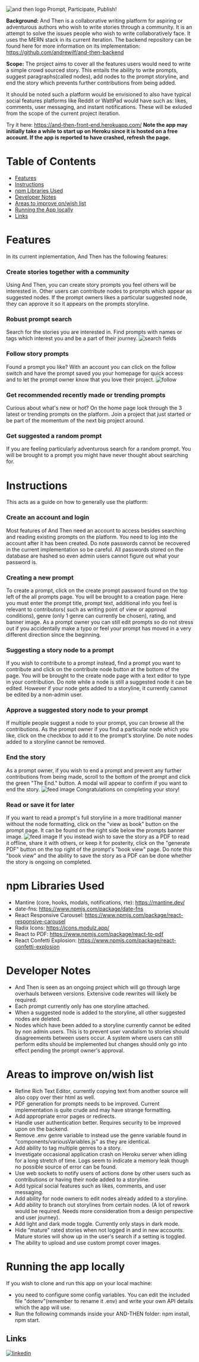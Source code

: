 ![and then logo](https://github.com/andrewilf/and-then/blob/main/src/img/and%20then%20logo.png?raw=true)
Prompt, Participate, Publish!

**Background:**
And Then is a collaborative writing platform for aspiring or adventurous authors who wish to write stories through a community. It is an attempt to solve the issues people who wish to write collaboratively face. It uses the MERN stack in its current iteration.
The backend repository can be found here for more information on its implementation: https://github.com/andrewilf/and-then-backend

**Scope:**
The project aims to cover all the features users would need to write a simple crowd sourced story. This entails the ability to write prompts, suggest paragraphs(called nodes), add nodes to the prompt storyline, and end the story which prevents further contributions from being added.

It should be noted such a platform would be envisioned to also have typical social features platforms like Reddit or WattPad would have such as: likes, comments, user messaging, and instant notifications. These will be exluded from the scope of the current project iteration.

Try it here: https://and-then-front-end.herokuapp.com/
**Note the app may initially take a while to start up on Heroku since it is hosted on a free account. If the app is reported to have crashed, refresh the page.**

# Table of Contents

- [Features](#Features)
- [Instructions](#Instructions)
- [npm Libraries Used](#npm-Libraries-Used)
- [Developer Notes](#Developer-Notes)
- [Areas to improve on/wish list](#areas-to-improve-onwish-list)
- [Running the App locally](#running-the-app-locally)
- [Links](#Links)

# Features

In its current inplementation, And Then has the following features:
### Create stories together with a community
Using And Then, you can create story prompts you feel others will be interested in. Other users can contribute nodes to prompts which appear as suggested nodes. If the prompt owners likes a particular suggested node, they can approve it so it appears on the prompts storyline.

### Robust prompt search
Search for the stories you are interested in. Find prompts with names or tags which interest you and be a part of their journey.
![search fields](https://github.com/andrewilf/and-then-backend/blob/main/readme_img/Search%20fields%20image.png?raw=true)

### Follow story prompts
Found a prompt you like? With an account you can click on the follow switch and have the prompt saved you your homepage for quick access and to let the prompt owner know that you love their project.
![follow](https://github.com/andrewilf/and-then/blob/main/readme_imgs/follow.png?raw=true)
### Get recommended recently made or trending prompts
Curious about what's new or hot? On the home page look through the 3 latest or trending prompts on the platform. Join a project that just started or be part of the momentum of the next big project around.
  
### Get suggested a random prompt
If you are feeling particularly adventurous search for a random prompt. You will be brought to a prompt you might have never thought about searching for.

# Instructions

This acts as a guide on how to generally use the platform:

### Create an account and login
Most features of And Then need an account to access besides searching and reading existing prompts on the platform. You need to log into the account after it has been created. Do note passwords cannot be recovered in the current implementation so be careful. All passwords stored on the database are hashed so even admin users cannot figure out what your password is.
### Creating a new prompt
To create a prompt, click on the create prompt password found on the top left of the all prompts page. You will be brought to a creation page. Here you must enter the prompt title, prompt text, additional info you feel is relevant to contributors( such as writing point of view or approval conditions), genre (only 1 genre can currently be chosen), rating, and banner image. 
As a prompt owner you can still edit prompts so do not stress out if you accidentally make a typo or feel your prompt has moved in a very different direction since the beginning.

### Suggesting a story node to a prompt
If you wish to contribute to a prompt instead, find a prompt you want to contribute and click on the contribute node button at the bottom of the page. You will be brought to the create node page with a text editor to type in your contribution.
Do note while a node is still a suggested node it can be edited. However if your node gets added to a storyline, it currently cannot be edited by a non-admin user.

### Approve a suggested story node to your prompt
If multiple people suggest a node to your prompt, you can browse all the contributions. As the prompt owner if you find a particular node which you like, click on the checkbox to add it to the prompt's storyline. Do note nodes added to a storyline cannot be removed.

### End the story
As a prompt owner, if you wish to end a prompt and prevent any further contributions from being made, scroll to the bottom of the prompt and click the green "The End." button. A modal will appear to confirm if you want to end the story.
![feed image](url)
Congratulations on completing your story!
### Read or save it for later
If you want to read a prompt's full storyline in a more traditional manner without the node formatting, click on the "view as book" button on the prompt page. It can be found on the right side below the prompts banner image.
![feed image](url)
If you instead wish to save the story as a PDF to read it offline, share it with others, or keep it for posterity, click on the "generate PDF" button on the top right of the prompt's "book view" page.
Do note this "book view" and the ability to save the story as a PDF can be done whether the story is ongoing on completed.

# npm Libraries Used

- Mantine (core, hooks, modals, notifications, rte): https://mantine.dev/
- date-fns: https://www.npmjs.com/package/date-fns
- React Responsive Carousel: https://www.npmjs.com/package/react-responsive-carousel
- Radix Icons: https://icons.modulz.app/
- React to PDF: https://www.npmjs.com/package/react-to-pdf
- React Confetti Explosion: https://www.npmjs.com/package/react-confetti-explosion

# Developer Notes

- And Then is seen as an ongoing project which will go through large overhauls between versions. Extensive code rewrites will likely be required.
- Each prompt currently only has one storyline attached.
- When a suggested node is added to the storyline, all other suggested nodes are deleted.
- Nodes which have been added to a storyline currently cannot be edited by non admin users. This is to prevent user vandalism to stories should disagreements between users occur. A system where users can still perform edits should be implemented but changes should only go into effect pending the prompt owner's approval.

# Areas to improve on/wish list

- Refine Rich Text Editor, currently copying text from another source will also copy over their html as well.
- PDF generation for prompts needs to be improved. Current implementation is quite crude and may have strange formatting.
- Add appropriate error pages or redirects.
- Handle user authentication better. Requires security to be improved upon on the backend.
- Remove .env genre variable to instead use the genre variable found in "components/variousVariables.js" as they are identical.
- Add ability to tag multiple genres to a story.
- Investigate occasional application crash on Heroku server when idling for a long stretch of time. Logs seem to indicate a memory leak though no possible source of error can be found.
- Use web sockets to notify users of actions done by other users such as contributions or having their node added to a storyline.
- Add typical social features such as likes, comments, and user messaging.
- Add ability for node owners to edit nodes already added to a storyline.
- Add ability to branch out storylines from certain nodes. (A lot of rework would be required. Needs more consideration from a design perspective and user journey).
- Add light and dark mode toggle. Currently only stays in dark mode.
- Hide "mature" rated stories when not logged in and in new accounts. Mature stories will show up in the user's search if a setting is toggled.
- The ability to upload and use custom prompt cover images.

# Running the app locally

If you wish to clone and run this app on your local machine:

- you need to configure some config variables. You can edit the included file "dotenv"(remember to rename it .env) and write your own API details which the app will use.
- Run the following commands inside your AND-THEN folder: npm install, npm start.

## Links

[![linkedin](https://img.shields.io/badge/linkedin-0A66C2?style=for-the-badge&logo=linkedin&logoColor=white)](https://www.linkedin.com/in/andrewianfaulkner/)
